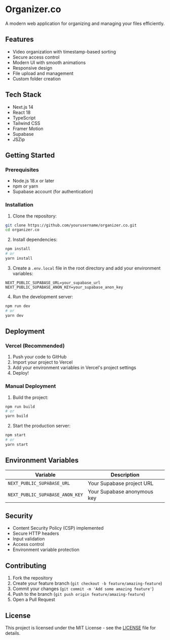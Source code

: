 # Organizer.co

A modern web application for organizing and managing your files efficiently.

## Features

- Video organization with timestamp-based sorting
- Secure access control
- Modern UI with smooth animations
- Responsive design
- File upload and management
- Custom folder creation

## Tech Stack

- Next.js 14
- React 18
- TypeScript
- Tailwind CSS
- Framer Motion
- Supabase
- JSZip

## Getting Started

### Prerequisites

- Node.js 18.x or later
- npm or yarn
- Supabase account (for authentication)

### Installation

1. Clone the repository:
```bash
git clone https://github.com/yourusername/organizer.co.git
cd organizer.co
```

2. Install dependencies:
```bash
npm install
# or
yarn install
```

3. Create a `.env.local` file in the root directory and add your environment variables:
```env
NEXT_PUBLIC_SUPABASE_URL=your_supabase_url
NEXT_PUBLIC_SUPABASE_ANON_KEY=your_supabase_anon_key
```

4. Run the development server:
```bash
npm run dev
# or
yarn dev
```

## Deployment

### Vercel (Recommended)

1. Push your code to GitHub
2. Import your project to Vercel
3. Add your environment variables in Vercel's project settings
4. Deploy!

### Manual Deployment

1. Build the project:
```bash
npm run build
# or
yarn build
```

2. Start the production server:
```bash
npm start
# or
yarn start
```

## Environment Variables

| Variable | Description |
|----------|-------------|
| `NEXT_PUBLIC_SUPABASE_URL` | Your Supabase project URL |
| `NEXT_PUBLIC_SUPABASE_ANON_KEY` | Your Supabase anonymous key |

## Security

- Content Security Policy (CSP) implemented
- Secure HTTP headers
- Input validation
- Access control
- Environment variable protection

## Contributing

1. Fork the repository
2. Create your feature branch (`git checkout -b feature/amazing-feature`)
3. Commit your changes (`git commit -m 'Add some amazing feature'`)
4. Push to the branch (`git push origin feature/amazing-feature`)
5. Open a Pull Request

## License

This project is licensed under the MIT License - see the [LICENSE](LICENSE) file for details. 